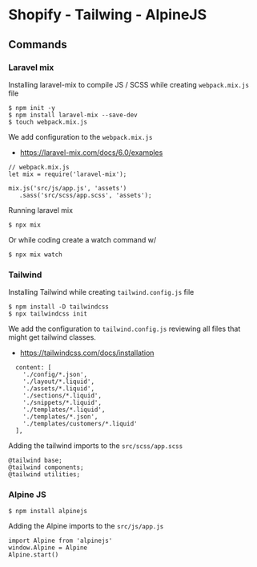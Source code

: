 # Shopify - Tailwing - AlpineJS

## Commands

### Laravel mix
Installing laravel-mix to compile JS / SCSS while creating ```webpack.mix.js``` file

``` Laravel installation
$ npm init -y
$ npm install laravel-mix --save-dev
$ touch webpack.mix.js
```
We add configuration to the ```webpack.mix.js```
 - https://laravel-mix.com/docs/6.0/examples
```
// webpack.mix.js
let mix = require('laravel-mix');

mix.js('src/js/app.js', 'assets')
   .sass('src/scss/app.scss', 'assets');
```
Running laravel mix

```
$ npx mix
```
Or while coding create a watch command w/
```
$ npx mix watch
```

### Tailwind
Installing Tailwind while creating ```tailwind.config.js``` file

``` Tailwind installation
$ npm install -D tailwindcss
$ npx tailwindcss init
```

We add the configuration to ```tailwind.config.js``` reviewing all files that might get tailwind classes.
- https://tailwindcss.com/docs/installation

```
  content: [
    './config/*.json',
    './layout/*.liquid',
    './assets/*.liquid',
    './sections/*.liquid',
    './snippets/*.liquid',
    './templates/*.liquid',
    './templates/*.json',
    './templates/customers/*.liquid'
  ],
```

Adding the tailwind imports to the ```src/scss/app.scss```
```
@tailwind base;
@tailwind components;
@tailwind utilities;
```
### Alpine JS

```
$ npm install alpinejs
```
Adding the Alpine imports to the ```src/js/app.js```
```
import Alpine from 'alpinejs'
window.Alpine = Alpine
Alpine.start()
```